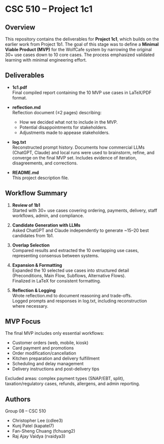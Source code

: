 # CSC 510 – Project 1c1

## Overview
This repository contains the deliverables for **Project 1c1**, which builds on the earlier work from Project 1b1. The goal of this stage was to define a **Minimal Viable Product (MVP)** for the WolfCafe system by narrowing the original 30+ use cases down to 10 core cases. The process emphasized validated learning with minimal engineering effort.

## Deliverables
- **1c1.pdf**  
  Final compiled report containing the 10 MVP use cases in LaTeX/PDF format.

- **reflection.md**  
  Reflection document (≤2 pages) describing:
  - How we decided what not to include in the MVP.  
  - Potential disappointments for stakeholders.  
  - Adjustments made to appease stakeholders.

- **log.txt**  
  Reconstructed prompt history. Documents how commercial LLMs (ChatGPT, Claude) and local runs were used to brainstorm, refine, and converge on the final MVP set. Includes evidence of iteration, disagreements, and corrections.

- **README.md**  
  This project description file.

## Workflow Summary
1. **Review of 1b1**  
   Started with 30+ use cases covering ordering, payments, delivery, staff workflows, admin, and compliance.

2. **Candidate Generation with LLMs**  
   Asked ChatGPT and Claude independently to generate ~15–20 best candidates from 1b1.  

3. **Overlap Selection**  
   Compared results and extracted the 10 overlapping use cases, representing consensus between systems.

4. **Expansion & Formatting**  
   Expanded the 10 selected use cases into structured detail (Preconditions, Main Flow, Subflows, Alternative Flows).  
   Finalized in LaTeX for consistent formatting.

5. **Reflection & Logging**  
   Wrote reflection.md to document reasoning and trade-offs.  
   Logged prompts and responses in log.txt, including reconstruction where necessary.

## MVP Focus
The final MVP includes only essential workflows:
- Customer orders (web, mobile, kiosk)  
- Card payment and promotions  
- Order modification/cancellation  
- Kitchen preparation and delivery fulfillment  
- Scheduling and delay management  
- Delivery instructions and post-delivery tips  

Excluded areas: complex payment types (SNAP/EBT, split), taxation/regulatory cases, refunds, allergens, and admin reporting.

## Authors
Group 08 – CSC 510  
- Christopher Lee (cdlee3)  
- Kunj Patel (kapatel7)  
- Fan-Sheng Chuang (fchuang2)  
- Raj Ajay Vaidya (rvaidya3)  
